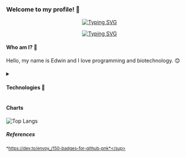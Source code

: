 ### Welcome to my profile! 👋

<!-- Generated by https://readme-typing-svg.demolab.com/demo/ -->
<div align="center">
 <p><a href="https://git.io/typing-svg"><img src="https://readme-typing-svg.demolab.com?font=Silkscreen&size=22&duration=5500&pause=1000&color=FFD43B&center=true&vCenter=true&random=false&width=440&height=60&lines=Edwin+Becerra" alt="Typing SVG" /></a></p>
 <p><a href="https://git.io/typing-svg"><img src="https://readme-typing-svg.demolab.com?font=Silkscreen&size=18&duration=5500&pause=1000&color=306998&center=true&vCenter=true&random=false&width=440&height=60&lines=%40EdwinB5" alt="Typing SVG" /></a></p>
</div>

#### Who am I? 🐼

Hello, my name is Edwin and I love programming and biotechnology. 😊

#### 

<details>
<summary>
  <h4>Technologies 🔨</h4>
</summary>

<h5>Have worked with:</h5>

<div>
  <img src="https://img.shields.io/badge/Angular-DD0031?style=for-the-badge&logo=angular&logoColor=white" alt="Angular Badge" weight="22" height="22">
  <img src="https://img.shields.io/badge/TypeScript-007ACC?style=for-the-badge&logo=typescript&logoColor=white" alt="TypeScript Badge" weight="22" height="22">
  <img src="https://img.shields.io/badge/JavaScript-F7DF1E?style=for-the-badge&logo=javascript&logoColor=black" alt="JavaScript Badge" weight="22" height="22">
  <img src="https://img.shields.io/badge/Python-3776AB?style=for-the-badge&logo=python&logoColor=white" alt="Python Badge" weight="22" height="22">
  <img src="https://img.shields.io/badge/Node.js-43853D?style=for-the-badge&logo=node.js&logoColor=white" alt="Node.js Badge" weight="22" height="22">
  <img src="https://img.shields.io/badge/Java-ED8B00?style=for-the-badge&logo=openjdk&logoColor=white" alt="Java Badge" weight="22" height="22">
  <img src="https://img.shields.io/badge/Flask-000000?style=for-the-badge&logo=flask&logoColor=white" alt="Flask Badge" weight="22" height="22">
  <img src="https://img.shields.io/badge/Tailwind_CSS-38B2AC?style=for-the-badge&logo=tailwind-css&logoColor=white" alt="Tailwind CSS Badge" weight="22" height="22">
  <img src="https://img.shields.io/badge/Bootstrap-563D7C?style=for-the-badge&logo=bootstrap&logoColor=white" alt="Bootstrap Badge" weight="22" height="22">
  <img src="https://img.shields.io/badge/jQuery-0769AD?style=for-the-badge&logo=jquery&logoColor=white" alt="jQuery Badge" weight="22" height="22">
  <img src="https://img.shields.io/badge/Django-092E20?style=for-the-badge&logo=django&logoColor=white" alt="Django Badge" weight="22" height="22">
  <img src="https://img.shields.io/badge/MySQL-00000F?style=for-the-badge&logo=mysql&logoColor=white" alt="MySQL Badge" weight="22" height="22">
  <img src="https://img.shields.io/badge/PostgreSQL-316192?style=for-the-badge&logo=postgresql&logoColor=white" alt="Postgres Badge" weight="22" height="22">
  <img src="https://img.shields.io/badge/MongoDB-4EA94B?style=for-the-badge&logo=mongodb&logoColor=white" alt="Mongodb Badge" weight="22" height="22">
  <img src="https://img.shields.io/badge/SQLite-07405E?style=for-the-badge&logo=sqlite&logoColor=white" alt="SQLITE Badge" weight="22" height="22">
  <img src="https://img.shields.io/badge/HTML5-E34F26?style=for-the-badge&logo=html5&logoColor=white" alt="HTML5 Badge" weight="22" height="22">
  <img src="https://img.shields.io/badge/PHP-777BB4?style=for-the-badge&logo=php&logoColor=white" alt="PHP Badge" weight="22" height="22">
  <img src="https://img.shields.io/badge/CSS3-1572B6?style=for-the-badge&logo=css3&logoColor=white" alt="CSS3 Badge" weight="22" height="22">
  <img src="https://img.shields.io/badge/MariaDB-003545?style=for-the-badge&logo=mariadb&logoColor=white" alt="MariaDB Badge" weight="22" height="22">
</div>

<h5>Version Control and Development tools used:</h5>

<div>
    <img src="https://img.shields.io/badge/GitHub-100000?style=for-the-badge&logo=github&logoColor=white" alt="Github Badge" weight="22" height="22">
    <img src="https://img.shields.io/badge/Visual_Studio_Code-0078D4?style=for-the-badge&logo=visual%20studio%20code&logoColor=white" alt="Visual studio Code Badge" weight="22" height="22">
    <img src="https://img.shields.io/badge/sublime_text-%23575757.svg?&style=for-the-badge&logo=sublime-text&logoColor=important" alt="Sublime text Badge" weight="22" height="22">
    <img src="https://img.shields.io/badge/NeoVim-%2357A143.svg?&style=for-the-badge&logo=neovim&logoColor=white" alt="Neovim Badge" weight="22" height="22">
    <img src="https://img.shields.io/badge/Eclipse-2C2255?style=for-the-badge&logo=eclipse&logoColor=white" alt="Eclipse Badge" weight="22" height="22">
    <img src="https://img.shields.io/badge/Colab-F9AB00?style=for-the-badge&logo=googlecolab&color=525252" alt="Collab Badge" weight="22" height="22">
</div>

<h5>Operating System familiar with:</h5>

<div>
    <img src="https://img.shields.io/badge/Windows-0078D6?style=for-the-badge&logo=windows&logoColor=white" alt="Windows Badge" weight="22" height="22">
    <img src="https://img.shields.io/badge/Ubuntu-E95420?style=for-the-badge&logo=ubuntu&logoColor=white" alt="Ubuntu Badge" weight="22" height="22">
</div>

</details>

#### Charts
![Top Langs](https://github-readme-stats.vercel.app/api/top-langs/?username=EdwinB5&layout=compact)

##### *References*

<sup>*https://dev.to/envoy_/150-badges-for-github-pnk*</sup>
